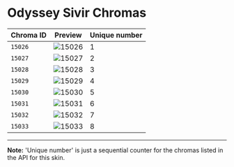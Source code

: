 # Odyssey Sivir Chromas

| Chroma ID | Preview | Unique number |
|---|---|---|
| `15026` | ![15026](https://raw.communitydragon.org/latest/plugins/rcp-be-lol-game-data/global/default/v1/champion-chroma-images/15/15026.png) | 1 |
| `15027` | ![15027](https://raw.communitydragon.org/latest/plugins/rcp-be-lol-game-data/global/default/v1/champion-chroma-images/15/15027.png) | 2 |
| `15028` | ![15028](https://raw.communitydragon.org/latest/plugins/rcp-be-lol-game-data/global/default/v1/champion-chroma-images/15/15028.png) | 3 |
| `15029` | ![15029](https://raw.communitydragon.org/latest/plugins/rcp-be-lol-game-data/global/default/v1/champion-chroma-images/15/15029.png) | 4 |
| `15030` | ![15030](https://raw.communitydragon.org/latest/plugins/rcp-be-lol-game-data/global/default/v1/champion-chroma-images/15/15030.png) | 5 |
| `15031` | ![15031](https://raw.communitydragon.org/latest/plugins/rcp-be-lol-game-data/global/default/v1/champion-chroma-images/15/15031.png) | 6 |
| `15032` | ![15032](https://raw.communitydragon.org/latest/plugins/rcp-be-lol-game-data/global/default/v1/champion-chroma-images/15/15032.png) | 7 |
| `15033` | ![15033](https://raw.communitydragon.org/latest/plugins/rcp-be-lol-game-data/global/default/v1/champion-chroma-images/15/15033.png) | 8 |

---

**Note:** 'Unique number' is just a sequential counter for the chromas listed in the API for this skin.